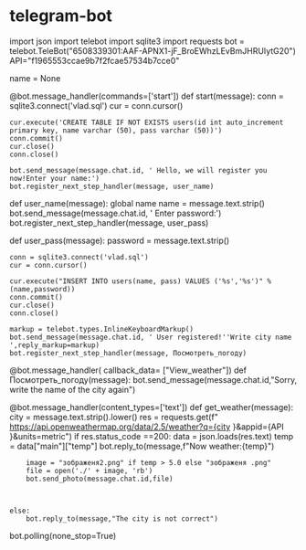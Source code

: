 # telegram-bot
import json
import telebot
import sqlite3
import requests
bot = telebot.TeleBot("6508339301:AAF-APNX1-jF_BroEWhzLEvBmJHRUIytG20")
API="f1965553ccae9b7f2fcae57534b7cce0"

name = None

@bot.message_handler(commands=['start'])
def start(message):
    conn = sqlite3.connect('vlad.sql')
    cur = conn.cursor()

    cur.execute('CREATE TABLE IF NOT EXISTS users(id int auto_increment primary key, name varchar (50), pass varchar (50))')
    conn.commit()
    cur.close()
    conn.close()

    bot.send_message(message.chat.id, ' Hello, we will register you now!Enter your name:')
    bot.register_next_step_handler(message, user_name)


def user_name(message):
    global name
    name = message.text.strip()
    bot.send_message(message.chat.id, ' Enter password:')
    bot.register_next_step_handler(message, user_pass)


def user_pass(message):
    password = message.text.strip()

    conn = sqlite3.connect('vlad.sql')
    cur = conn.cursor()

    cur.execute("INSERT INTO users(name, pass) VALUES ('%s','%s')" % (name,password))
    conn.commit()
    cur.close()
    conn.close()

    markup = telebot.types.InlineKeyboardMarkup()
    bot.send_message(message.chat.id, ' User registered!''Write city name ',reply_markup=markup)
    bot.register_next_step_handler(message, Посмотреть_погоду)

@bot.message_handler( callback_data= ["View_weather"])
def Посмотреть_погоду(message):
    bot.send_message(message.chat.id,"Sorry, write the name of the city again")



@bot.message_handler(content_types=['text'])
def get_weather(message):
    city = message.text.strip().lower()
    res = requests.get(f" https://api.openweathermap.org/data/2.5/weather?q={city }&appid={API }&units=metric")
    if res.status_code ==200:
        data = json.loads(res.text)
        temp = data["main"]["temp"]
        bot.reply_to(message,f"Now weather:{temp}")

        image = "зображеня2.png" if temp > 5.0 else "зображеня .png"
        file = open('./' + image, 'rb')
        bot.send_photo(message.chat.id,file)



    else:
        bot.reply_to(message,"The city is not correct")



bot.polling(none_stop=True)

